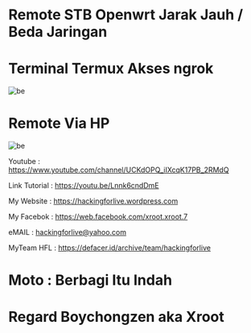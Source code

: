# Remote STB Openwrt Jarak Jauh / Beda Jaringan

# Terminal Termux Akses ngrok
![be](https://raw.githubusercontent.com/boychongzen18/Remote_STB-Openwrt/main/stb.jpg)
# Remote Via HP 
![be](https://raw.githubusercontent.com/boychongzen18/Remote_STB-Openwrt/main/hp.jpg)

 Youtube      : https://www.youtube.com/channel/UCKdOPQ_iIXcqK17PB_2RMdQ

Link Tutorial : https://youtu.be/Lnnk6cndDmE

My Website    : https://hackingforlive.wordpress.com

My Facebok    : https://web.facebook.com/xroot.xroot.7

eMAIL         : hackingforlive@yahoo.com      

MyTeam HFL    : https://defacer.id/archive/team/hackingforlive

# Moto : Berbagi Itu Indah

# Regard Boychongzen aka Xroot
